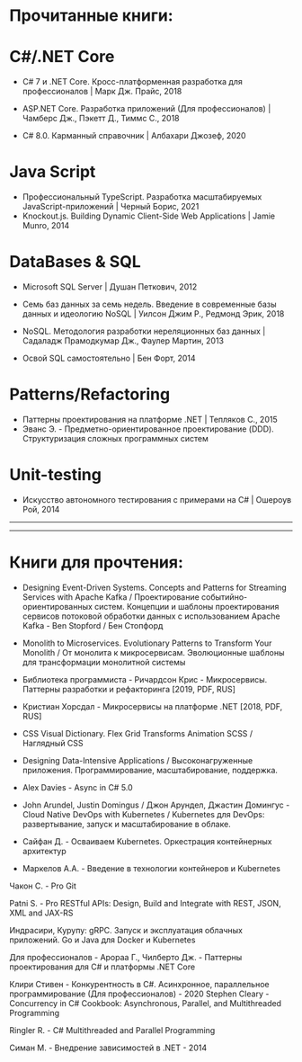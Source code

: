 # Прочитанные книги:

# C#/.NET Core
- C# 7 и .NET Core. Кросс-платформенная разработка для профессионалов | Марк Дж. Прайс, 2018

- ASP.NET Core. Разработка приложений (Для профессионалов) | Чамберс Дж., Пэкетт Д., Тиммс С., 2018

- C# 8.0. Карманный справочник | Албахари Джозеф, 2020

# Java Script
- Профессиональный TypeScript. Разработка масштабируемых JavaScript-приложений | Черный Борис, 2021
- Knockout.js. Building Dynamic Client-Side Web Applications | Jamie Munro, 2014

# DataBases & SQL
- Microsoft SQL Server | Душан Петкович, 2012

- Семь баз данных за семь недель. Введение в современные базы данных и идеологию NoSQL | Уилсон Джим Р., Редмонд Эрик, 2018

- NoSQL. Методология разработки нереляционных баз данных | Садаладж Прамодкумар Дж., Фаулер Мартин, 2013

- Освой SQL самостоятельно | Бен Форт, 2014

# Patterns/Refactoring
- Паттерны проектирования на платформе .NET | Тепляков С., 2015
- Эванс Э. - Предметно-ориентированное проектирование (DDD). Структуризация сложных программных систем

# Unit-testing
- Искусство автономного тестирования с примерами на С# | Ошероув Рой, 2014

-------------------------------------------------------------
-------------------------------------------------------------
# Книги для прочтения:

- Designing Event-Driven Systems. Concepts and Patterns for Streaming Services with Apache Kafka / Проектирование событийно-ориентированных систем. Концепции и шаблоны проектирования сервисов потоковой обработки данных с использованием Apache Kafka -  Ben Stopford / Бен Стопфорд

- Monolith to Microservices. Evolutionary Patterns to Transform Your Monolith / От монолита к микросервисам. Эволюционные шаблоны для трансформации монолитной системы

- Библиотека программиста - Ричардсон Крис - Микросервисы. Паттерны разработки и рефакторинга [2019, PDF, RUS]

- Кристиан Хорсдал - Микросервисы на платформе .NET [2018, PDF, RUS]

- CSS Visual Dictionary. Flex Grid Transforms Animation SCSS / Наглядный CSS

- Designing Data-Intensive Applications / Высоконагруженные приложения. Программирование, масштабирование, поддержка.

- Alex Davies - Async in C# 5.0

- John Arundel, Justin Domingus / Джон Арундел, Джастин Домингус - Cloud Native DevOps with Kubernetes / Kubernetes для DevOps: развертывание, запуск и масштабирование в облаке. 

- Сайфан Д. - Осваиваем Kubernetes. Оркестрация контейнерных архитектур

- Маркелов А.А. - Введение в технологии контейнеров и Kubernetes

Чакон С. - Pro Git

Patni S. - Pro RESTful APIs: Design, Build and Integrate with REST, JSON, XML and JAX-RS

Индрасири, Курупу: gRPC. Запуск и эксплуатация облачных приложений. Go и Java для Docker и Kubernetes

Для профессионалов - Арораа Г., Чилберто Дж. - Паттерны проектирования для C# и платформы .NET Core

Клири Стивен - Конкурентность в C#. Асинхронное, параллельное программирование (Для профессионалов)  - 2020
Stephen Cleary - Concurrency in C# Cookbook: Asynchronous, Parallel, and Multithreaded Programming

Ringler R. - C# Multithreaded and Parallel Programming

Симан М. - Внедрение зависимостей в .NET - 2014

